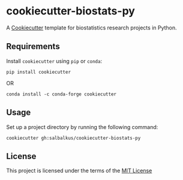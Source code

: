 # cookiecutter-biostats-py
A [Cookiecutter](https://github.com/cookiecutter/cookiecutter) template for biostatistics research projects in Python.

Requirements
------------

Install `cookiecutter` using `pip` or `conda`:

```
pip install cookiecutter
```

OR

```
conda install -c conda-forge cookiecutter
```

Usage
-----

Set up a project directory by running the following command:

```
cookiecutter gh:salbalkus/cookiecutter-biostats-py
```

License
-------

This project is licensed under the terms of the [MIT License](/LICENSE)



